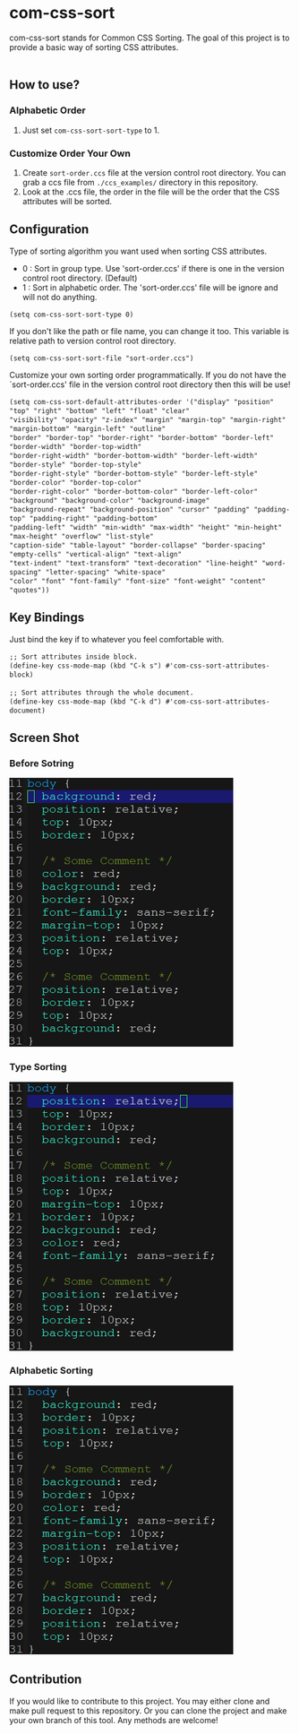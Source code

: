 # com-css-sort #

com-css-sort stands for Common CSS Sorting. The goal of this project
is to provide a basic way of sorting CSS attributes.<br/><br/>


## How to use? ##

### Alphabetic Order ###
1. Just set `com-css-sort-sort-type` to 1.

### Customize Order Your Own ###
1. Create `sort-order.ccs` file at the version control root directory.
You can grab a ccs file from `./ccs_examples/` directory in this repository.
2. Look at the .ccs file, the order in the file will be the order that
the CSS attributes will be sorted.


## Configuration ##
Type of sorting algorithm you want used when sorting CSS attributes.<br/>
* 0 : Sort in group type. Use 'sort-order.ccs' if
there is one in the version control root directory. (Default)<br/>
* 1 : Sort in alphabetic order. The 'sort-order.ccs'
file will be ignore and will not do anything.<br/>
```
(setq com-css-sort-sort-type 0)
```

If you don't like the path or file name, you can change it too. This variable is
relative path to version control root directory.
```
(setq com-css-sort-sort-file "sort-order.ccs")
```

Customize your own sorting order programmatically. If you do not have the
`sort-order.ccs' file in the version control root directory then this will be use!
```
(setq com-css-sort-default-attributes-order '("display" "position" "top" "right" "bottom" "left" "float" "clear"
"visibility" "opacity" "z-index" "margin" "margin-top" "margin-right" "margin-bottom" "margin-left" "outline"
"border" "border-top" "border-right" "border-bottom" "border-left" "border-width" "border-top-width"
"border-right-width" "border-bottom-width" "border-left-width" "border-style" "border-top-style"
"border-right-style" "border-bottom-style" "border-left-style" "border-color" "border-top-color"
"border-right-color" "border-bottom-color" "border-left-color" "background" "background-color" "background-image"
"background-repeat" "background-position" "cursor" "padding" "padding-top" "padding-right" "padding-bottom"
"padding-left" "width" "min-width" "max-width" "height" "min-height" "max-height" "overflow" "list-style"
"caption-side" "table-layout" "border-collapse" "border-spacing" "empty-cells" "vertical-align" "text-align"
"text-indent" "text-transform" "text-decoration" "line-height" "word-spacing" "letter-spacing" "white-space"
"color" "font" "font-family" "font-size" "font-weight" "content" "quotes"))
```


## Key Bindings ##
Just bind the key if to whatever you feel comfortable with.
```
;; Sort attributes inside block.
(define-key css-mode-map (kbd "C-k s") #'com-css-sort-attributes-block)

;; Sort attributes through the whole document.
(define-key css-mode-map (kbd "C-k d") #'com-css-sort-attributes-document)
```

## Screen Shot ##
### Before Sotring ###
<img src="./screenshot/com-css-sort-before.png"/>

### Type Sorting ###
<img src="./screenshot/com-css-sort-type-sort.png"/>

### Alphabetic Sorting ###
<img src="./screenshot/com-css-sort-alphabetic-sort.png"/>


## Contribution ##
If you would like to contribute to this project. You may either
clone and make pull request to this repository. Or you can
clone the project and make your own branch of this tool. Any
methods are welcome!
